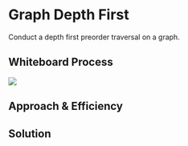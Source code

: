 # Graph Depth First

Conduct a depth first preorder traversal on a graph.

## Whiteboard Process

![](/javascript/graphs/)

## Approach & Efficiency

## Solution
